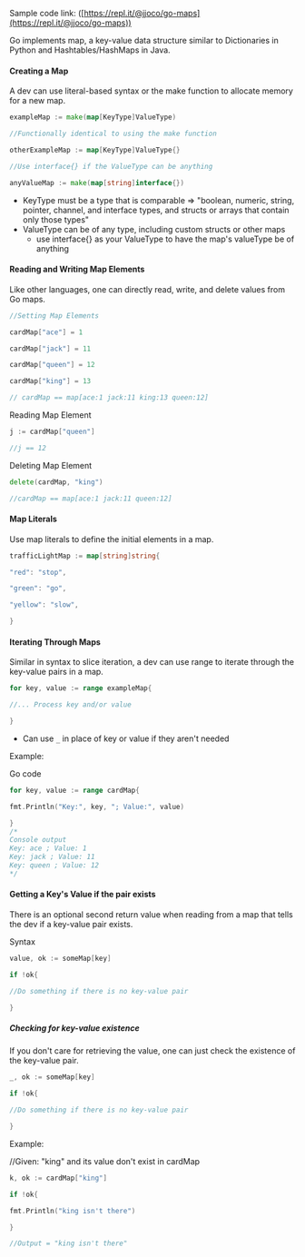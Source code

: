 Sample code link: ([https://repl.it/@jjoco/go-maps](https://repl.it/@jjoco/go-maps))

Go implements map, a key-value data structure similar to Dictionaries in Python and Hashtables/HashMaps in Java.

#### Creating a Map

A dev can use literal-based syntax or the make function to allocate memory for a new map.
```go
exampleMap := make(map[KeyType]ValueType)

//Functionally identical to using the make function

otherExampleMap := map[KeyType]ValueType{}

//Use interface{} if the ValueType can be anything

anyValueMap := make(map[string]interface{})
```
- KeyType must be a type that is comparable => "boolean, numeric, string, pointer, channel, and interface types, and structs or arrays that contain only those types"
- ValueType can be of any type, including custom structs or other maps
  - use interface{} as your ValueType to have the map's valueType be of anything

#### Reading and Writing Map Elements

Like other languages, one can directly read, write, and delete values from Go maps.
```go
//Setting Map Elements

cardMap["ace"] = 1

cardMap["jack"] = 11

cardMap["queen"] = 12

cardMap["king"] = 13

// cardMap == map[ace:1 jack:11 king:13 queen:12]
```

Reading Map Element
```go
j := cardMap["queen"]

//j == 12
```
Deleting Map Element
```go
delete(cardMap, "king")

//cardMap == map[ace:1 jack:11 queen:12]
```
#### Map Literals

Use map literals to define the initial elements in a map.
```go
trafficLightMap := map[string]string{

"red": "stop",

"green": "go",

"yellow": "slow",

}
```
#### Iterating Through Maps

Similar in syntax to slice iteration, a dev can use range to iterate through the key-value pairs in a map.
```go
for key, value := range exampleMap{

//... Process key and/or value

}
```
- Can use `_` in place of key or value if they aren't needed

Example:

Go code
```go
for key, value := range cardMap{

fmt.Println("Key:", key, "; Value:", value)

}
/*
Console output
Key: ace ; Value: 1
Key: jack ; Value: 11
Key: queen ; Value: 12
*/
```
#### Getting a Key's Value if the pair exists

There is an optional second return value when reading from a map that tells the dev if a key-value pair exists.

Syntax
```go
value, ok := someMap[key]

if !ok{

//Do something if there is no key-value pair

}
```
##### Checking for key-value existence

If you don't care for retrieving the value, one can just check the existence of the key-value pair.
```go
_, ok := someMap[key]

if !ok{

//Do something if there is no key-value pair

}
```
Example:

//Given: "king" and its value don't exist in cardMap
```go
k, ok := cardMap["king"]

if !ok{

fmt.Println("king isn't there")

}

//Output = "king isn't there"
```